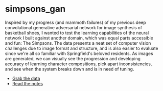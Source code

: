# simpsons_gan
Inspired by my progress (and mammoth failures) of my previous deep convolutional generative adversarial network for image synthesis of basketball shoes, I wanted to test the learning capabilities of the neural network I built against another domain, which was equal parts accessible and fun: The Simpsons. The data presents a neat set of computer vision challenges due to image format and structure, and is also easier to evaluate since we're all so familiar with Springfield's beloved residents. As images are generated, we can visually see the progression and developing accuracy of learning character compositions, pick apart inconsistencies, and see when the system breaks down and is in need of tuning.

- [Grab the data](https://www.kaggle.com/kostastokis/simpsons-faces)
- [Read the notes](https://medium.com/@jasonsalas_89883/recreating-the-simpsons-with-a-dcgan-2122f788faea)
